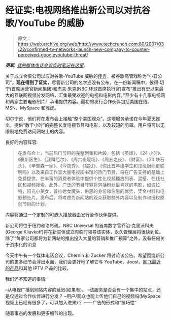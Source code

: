 # 经证实:电视网络推出新公司以对抗谷歌/YouTube 的威胁 

> 原文：<https://web.archive.org/web/http://www.techcrunch.com:80/2007/03/22/confirmed-tv-networks-launch-new-company-to-counter-perceived-googleyoutube-threat/>

***更新:** [我的媒体电话会议实时笔记在这里](https://web.archive.org/web/20230125011038/http://techcrunch.com/2007/03/22/notes-from-news-corpnbc-universal-media-call/)。*

关于成立合资公司以应对谷歌-YouTube 威胁的[传言](https://web.archive.org/web/20230125011038/http://techcrunch.com/2007/03/22/news-corp-nbc-may-announce-distributed-youtube-competitor-tomorrow/)，被谷歌高管戏称为“小丑公司”**，现在得到了证实**，尽管新公司的名字还没有公布。在一份新闻稿中，彼得·切宁(首席运营官新闻集团)和杰夫·朱克(NBC 环球首席执行官)宣布“推出有史以来最大的互联网视频分发网络，汇集最受欢迎的电视和电影内容。”至少有十几家电视网和两家主要电影制片厂承诺提供内容。最初的发行合作伙伴包括美国在线、MSN、MySpace 和雅虎。

切尔宁说，他们将在发布会上接触“整个美国观众”。这项服务承诺在今年夏天推出，提供“数千小时”的完整长度电视节目和电影，以及较短的剪辑。用户将可以无限制地免费访问网站上的内容。

良好的内容阵容:

> 在发布会上，当前热门节目的完整剧集和片段，包括《英雄》、《24 小时》、《豪斯医生》、《我叫厄尔》、《周六夜现场》、《周五之夜》、《财富》、《30 块石头》、《辛普森一家》、《今夜秀》、《越狱》、《你比五年级学生和顶级厨师更聪明吗》以及来自工作室大量电视图书馆的热门节目，将在广告支持的基础上免费提供，在丰富的消费者体验中提供个性化视频播放列表、混搭、在线社区和视频搜索。此外，广泛的节目阵容将包括粉丝最喜欢的电影，如波拉特，阳光小美女，普拉达女魔头，伯恩的身份和伯恩的优势，奖金材料和电影预告片。发布后，将考虑为新网站的观众获取额外内容以及制作和授权原创节目的计划。

内容将通过一个定制的可嵌入播放器由发行合作伙伴提供。

新公司将位于纽约和洛杉矶。NBC Universal 的首席数字官乔治·克里沃科夫(George Kliavkoff)将在新实体成立时临时领导该实体，永久管理层将很快到位。除了“每家公司都将为新网站的推出投入大量的营销和推广预算”之外，没有任何关于资本化的消息

今天中午有一个媒体电话会议，Chernin 和 Zucker 将讨论该公告。希望围绕新公司的更多细节会浮出水面，我们会更好地了解它与 YouTube、Joost、[网飞最近的产品](https://web.archive.org/web/20230125011038/http://techcrunch.com/2007/01/16/netflix-i-was-just-kidding-about-breaking-up-with-you/)和其他 IPTV 产品的比较。

我们还不知道的事情:

–从电视广播到网站内容的延迟(如果有)。
–该服务是否会有一个集中的站点，还是仅通过合作伙伴进行分发？
–用户/观众也能上传他们自己的视频吗(MySpace 视频上已经有很多了，可以加入进来)？
——广告的形式和“技巧性”

随着事态的发展和更多细节的出现。